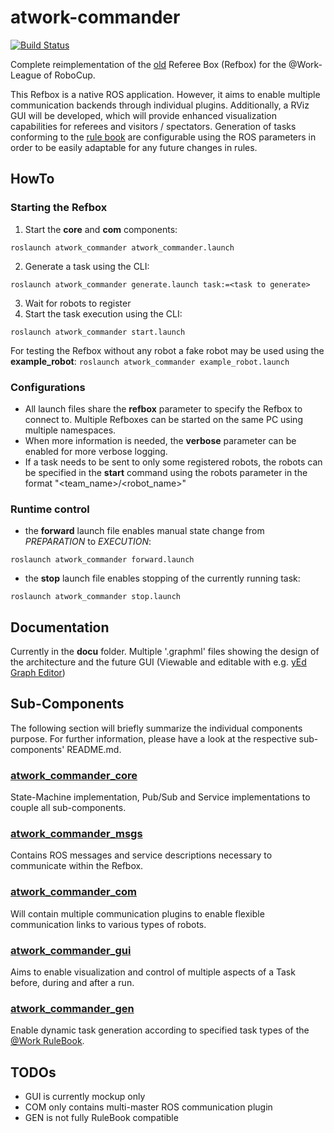 # atwork-commander

[![Build Status](https://travis-ci.org/steup/atwork-commander.svg?branch=master)](https://travis-ci.org/steup/atwork-commander)

Complete reimplementation of the [old](https://github.com/robocup-at-work/at_work_central_factory_hub)
Referee Box (Refbox) for the @Work-League of RoboCup.

This Refbox is a native ROS application.
However, it aims to enable multiple communication backends through individual plugins.
Additionally, a RViz GUI will be developed, which will provide enhanced visualization
capabilities for referees and visitors / spectators.
Generation of tasks conforming to the [rule book](https://github.com/robocup-at-work/rulebook)
are configurable using the ROS parameters in order to be easily adaptable for
any future changes in rules.


## HowTo

### Starting the Refbox

1. Start the __core__ and __com__ components:
```
roslaunch atwork_commander atwork_commander.launch
```
2. Generate a task using the CLI:
```
roslaunch atwork_commander generate.launch task:=<task to generate>
```
3. Wait for robots to register
4. Start the task execution using the CLI:
```
roslaunch atwork_commander start.launch
```

For testing the Refbox without any robot a fake robot may be used using the **example_robot**:
`roslaunch atwork_commander example_robot.launch`

### Configurations

- All launch files share the __refbox__ parameter to specify the Refbox to connect
  to. Multiple Refboxes can be started on the same PC using multiple namespaces.
- When more information is needed, the __verbose__ parameter can be enabled for
  more verbose logging.
- If a task needs to be sent to only some registered robots, the robots can be
  specified in the __start__ command using the robots parameter in the format
  "<team_name>/<robot_name>"

### Runtime control

- the __forward__ launch file enables manual state change from *PREPARATION* to *EXECUTION*:
```
roslaunch atwork_commander forward.launch
```
- the __stop__ launch file enables stopping of the currently running task:
```
roslaunch atwork_commander stop.launch
```

## Documentation

Currently in the __docu__ folder. Multiple '.graphml' files showing the design
of the architecture and the future GUI (Viewable and editable with e.g.
[yEd Graph Editor](https://www.yworks.com/products/yed))

## Sub-Components

The following section will briefly summarize the individual components purpose.
For further information, please have a look at the respective sub-components' README.md.

### [atwork\_commander\_core](atwork_commander_core/README.md)

State-Machine implementation, Pub/Sub and Service implementations to couple all
sub-components.

### [atwork\_commander\_msgs](atwork_commander_msgs/README.md)

Contains ROS messages and service descriptions necessary to communicate within
the Refbox.

### [atwork\_commander\_com](atwork_commander_com/README.md)

Will contain multiple communication plugins to enable flexible communication
links to various types of robots.

### [atwork\_commander\_gui](atwork_commander_gui/README.md)

Aims to enable visualization and control of multiple aspects of a Task before,
during and after a run.

### [atwork\_commander\_gen](atwork_commander_gen/README.md)

Enable dynamic task generation according to specified task types of the
[@Work RuleBook](https://github.com/robocup-at-work/rulebook).

## TODOs

- GUI is currently mockup only
- COM only contains multi-master ROS communication plugin
- GEN is not fully RuleBook compatible
